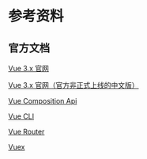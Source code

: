 # 参考资料

## 官方文档

[Vue 3.x 官网](https://v3.vuejs.org/)

[Vue 3.x 官网（官方非正式上线的中文版）](https://v3.cn.vuejs.org/)

[Vue Composition Api](http://composition-api.vuejs.org/zh/)

[Vue CLI](https://next.cli.vuejs.org/)

[Vue Router](https://next.router.vuejs.org/)

[Vuex](https://next.vuex.vuejs.org/)

<!-- 谷歌广告 -->
<ClientOnly>
  <google-adsense />
</ClientOnly>
<!-- 谷歌广告 -->